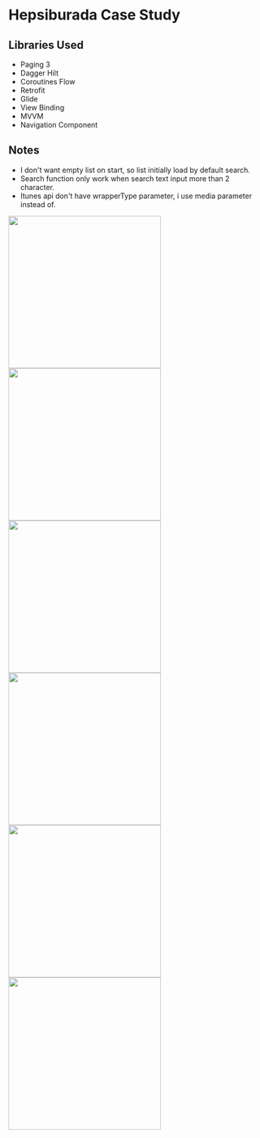 # Hepsiburada Case Study

## Libraries Used

- Paging 3
- Dagger Hilt
- Coroutines Flow
- Retrofit
- Glide
- View Binding
- MVVM
- Navigation Component

## Notes

- I don't want empty list on start, so list initially load by default search.
- Search function only work when search text input more than 2 character.
- Itunes api don't have wrapperType parameter, i use  media parameter instead of.


<p float="left">
<img src="https://user-images.githubusercontent.com/20759424/139594201-30a0c310-f586-4086-bde5-247d00f02574.png" width="300">
<img src="https://user-images.githubusercontent.com/20759424/139594641-9cf079c5-1e03-4585-8b2f-cc3bdb16b3ea.png" width="300">
<img src="https://user-images.githubusercontent.com/20759424/139594611-52491016-9ff9-49e0-900e-1684d7a09a2c.png" width="300">
<img src="https://user-images.githubusercontent.com/20759424/139594206-e028ceba-9419-4d52-a4e2-4ad32fa03598.png" width="300">
<img src="https://user-images.githubusercontent.com/20759424/139594203-b4ec5e69-2774-4de9-9e09-b56159f46f0e.png" width="300">
<img src="https://user-images.githubusercontent.com/20759424/139594659-773e018e-d00d-4f59-9f1b-23b344d54ae4.png" width="300">
</p>
